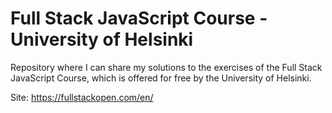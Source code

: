 # Full Stack JavaScript Course - University of Helsinki

Repository where I can share my solutions to the exercises of the Full Stack JavaScript Course, which is offered for free by the University of Helsinki.

Site: https://fullstackopen.com/en/